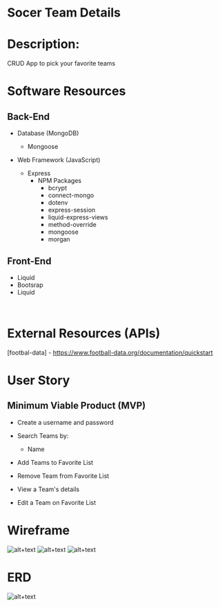 # Socer Team Details
# Description:

CRUD App to pick your favorite teams
&nbsp;


# Software Resources

## Back-End
 - Database (MongoDB)
     - Mongoose

 - Web Framework (JavaScript)
     - Express
         - NPM Packages
             - bcrypt
             - connect-mongo
             - dotenv
             - express-session
             - liquid-express-views
             - method-override
             - mongoose
             - morgan

## Front-End
 - Liquid
 - Bootsrap
 - Liquid

 &nbsp;

 # External Resources (APIs)
[footbal-data]  - https://www.football-data.org/documentation/quickstart
  

# User Story

## Minimum Viable Product (MVP)
 - Create a username and password
 - Search Teams by:
     - Name
     

 - Add Teams to Favorite List
 - Remove Team from Favorite List
 - View a Team's details 
 - Edit a Team on Favorite List
 
# Wireframe
![alt+text](https://github.com/curiouslearner999/Project-2/blob/main/images/login.png)
![alt+text](https://github.com/curiouslearner999/Project-2/blob/main/images/index.png)
![alt+text](https://github.com/curiouslearner999/Project-2/blob/main/images/show.png)

# ERD
![alt+text](https://github.com/curiouslearner999/Project-2/blob/main/images/ERD.jpg)
